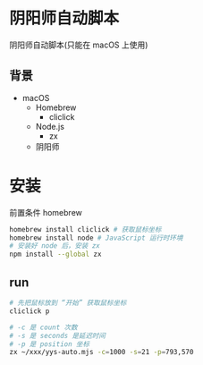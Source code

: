 # 阴阳师自动脚本

阴阳师自动脚本(只能在 macOS 上使用)

## 背景

- macOS
  - Homebrew
    - cliclick
  - Node.js
    - zx
  - 阴阳师

# 安装

前置条件 homebrew

```bash
homebrew install cliclick # 获取鼠标坐标
homebrew install node # JavaScript 运行时环境
# 安装好 node 后，安装 zx
npm install --global zx
```

## run

```bash
# 先把鼠标放到 “开始” 获取鼠标坐标
cliclick p
```

```bash
# -c 是 count 次数
# -s 是 seconds 是延迟时间
# -p 是 position 坐标
zx ~/xxx/yys-auto.mjs -c=1000 -s=21 -p=793,570
```
